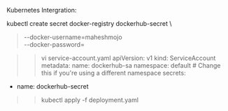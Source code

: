 Kubernetes Intergration:

kubectl create secret docker-registry dockerhub-secret \
>   --docker-username=maheshmojo \
>   --docker-password=<Token-API>


>> vi service-account.yaml 
apiVersion: v1
kind: ServiceAccount
metadata:
  name: dockerhub-sa
  namespace: default  # Change this if you're using a different namespace
secrets:
  - name: dockerhub-secret

>> kubectl apply -f deployment.yaml

